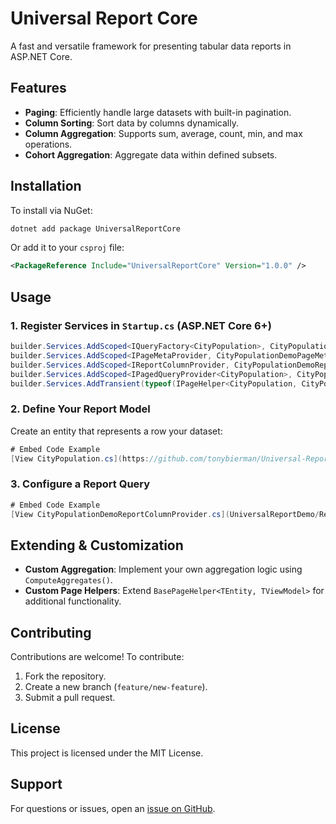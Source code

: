 # Universal Report Core

A fast and versatile framework for presenting tabular data reports in ASP.NET Core.

## Features

- **Paging**: Efficiently handle large datasets with built-in pagination.
- **Column Sorting**: Sort data by columns dynamically.
- **Column Aggregation**: Supports sum, average, count, min, and max operations.
- **Cohort Aggregation**: Aggregate data within defined subsets.

## Installation

To install via NuGet:

```sh
dotnet add package UniversalReportCore
```

Or add it to your `csproj` file:

```xml
<PackageReference Include="UniversalReportCore" Version="1.0.0" />
```

## Usage

### 1. Register Services in `Startup.cs` (ASP.NET Core 6+)

```csharp
builder.Services.AddScoped<IQueryFactory<CityPopulation>, CityPopulationQueryFactory>();
builder.Services.AddScoped<IPageMetaProvider, CityPopulationDemoPageMetaProvider>();
builder.Services.AddScoped<IReportColumnProvider, CityPopulationDemoReportColumnProvider>();
builder.Services.AddScoped<IPagedQueryProvider<CityPopulation>, CityPopulationDemoQueryProvider>();
builder.Services.AddTransient(typeof(IPageHelper<CityPopulation, CityPopulationViewModel>), typeof(CityPopulationDemoPageHelper));
```

### 2. Define Your Report Model

Create an entity that represents a row your dataset:

```csharp
# Embed Code Example
[View CityPopulation.cs](https://github.com/tonybierman/Universal-Report-Core/blob/master/UniversalReportDemo/Data/CityPopulation.cs)
```

### 3. Configure a Report Query

```csharp
# Embed Code Example
[View CityPopulationDemoReportColumnProvider.cs](UniversalReportDemo/Reports/CityPop/CityPopulationDemoReportColumnProvider.cs)
```

## Extending & Customization

- **Custom Aggregation**: Implement your own aggregation logic using `ComputeAggregates()`.
- **Custom Page Helpers**: Extend `BasePageHelper<TEntity, TViewModel>` for additional functionality.

## Contributing

Contributions are welcome! To contribute:

1. Fork the repository.
2. Create a new branch (`feature/new-feature`).
3. Submit a pull request.

## License

This project is licensed under the MIT License.

## Support

For questions or issues, open an [issue on GitHub](https://github.com/yourrepo/issues).
